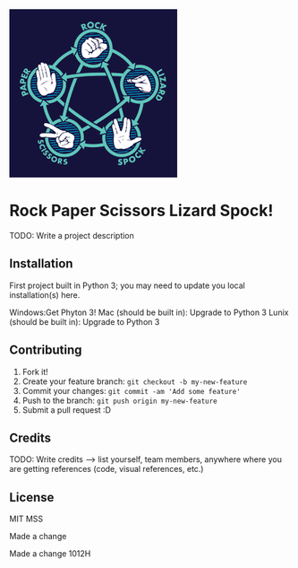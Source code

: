 <img src="rockPaperScissorsLizardSpock.png" alt="graphic of Rock Paper Scissors Lizard Spock" width="300px">

# Rock Paper Scissors Lizard Spock!

TODO: Write a project description

## Installation

First project built in Python 3; you may need to update you local installation(s) here.

Windows:Get Phyton 3!
Mac (should be built in): Upgrade to Python 3
Lunix (should be built in): Upgrade to Python 3

## Contributing

1. Fork it!
2. Create your feature branch: `git checkout -b my-new-feature`
3. Commit your changes: `git commit -am 'Add some feature'`
4. Push to the branch: `git push origin my-new-feature`
5. Submit a pull request :D


## Credits

TODO: Write credits --> list yourself, team members, anywhere where you are getting references (code, visual references, etc.)

## License

MIT
MSS

Made a change

Made a change 1012H